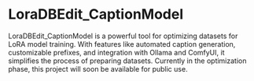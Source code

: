 # LoraDBEdit_CaptionModel
LoraDBEdit_CaptionModel is a powerful tool for optimizing datasets for LoRA model training. With features like automated caption generation, customizable prefixes, and integration with Ollama and ComfyUI, it simplifies the process of preparing datasets. Currently in the optimization phase, this project will soon be available for public use.
